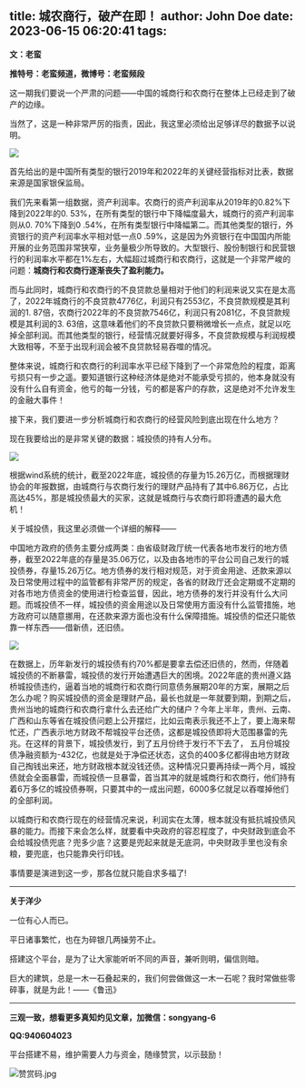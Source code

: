 title: 城农商行，破产在即！
author: John Doe
date: 2023-06-15 06:20:41
tags:
---
**文：老蛮**<!--more-->

**推特号：老蛮频道，微博号：老蛮频段** 

这一期我们要说一个严肃的问题——中国的城商行和农商行在整体上已经走到了破产的边缘。

当然了，这是一种非常严厉的指责，因此，我这里必须给出足够详尽的数据予以说明。 

![](/images/20230614001.png)

首先给出的是中国所有类型的银行2019年和2022年的关键经营指标对比表，数据来源是国家银保监局。

我们先来看第一组数据，资产利润率。农商行的资产利润率从2019年的0.82%下降到2022年的0. 53%，在所有类型的银行中下降幅度最大，城商行的资产利润率则从0. 70%下降到0 .54%，在所有类型银行中降幅第二。而其他类型的银行，外资银行的资产利润率水平相对低一点0 .59%，这是因为外资银行在中国国内所能开展的业务范围非常狭窄，业务量极少所导致的。大型银行、股份制银行和民营银行的利润率水平都在1%左右，大幅超过城商行和农商行，这就是一个非常严峻的问题：**城商行和农商行逐渐丧失了盈利能力。**

而与此同时，城商行和农商行的不良贷款总量相对于他们的利润来说又实在是太高了，2022年城商行的不良贷款4776亿，利润只有2553亿，不良贷款规模是其利润的1. 87倍，农商行2022年的不良贷款7546亿，利润只有2081亿，不良贷款规模是其利润的3. 63倍，这意味着他们的不良贷款只要稍微增长一点点，就足以吃掉全部利润。而其他类型的银行，经营情况就要好得多，不良贷款规模与利润规模大致相等，不至于出现利润会被不良贷款轻易吞噬的情况。

整体来说，城商行和农商行的利润率水平已经下降到了一个非常危险的程度，距离亏损只有一步之遥。要知道银行这种经济体是绝对不能承受亏损的，他本身就没有没有什么自有资金，他亏的每一分钱，亏的都是客户的存款，这是绝对不允许发生的金融大事件！

接下来，我们要进一步分析城商行和农商行的经营风险到底出现在什么地方？

现在我要给出的是非常关键的数据：城投债的持有人分布。

![](/images/20230614002.png)

根据wind系统的统计，截至2022年底，城投债的存量为15.26万亿，而根据理财协会的年报数据，由城商行与农商行发行的理财产品持有了其中6.86万亿，占比高达45%，那是城投债最大的买家，这就是城商行与农商行即将遭遇的最大危机！

关于城投债，我这里必须做一个详细的解释——

中国地方政府的债务主要分成两类：由省级财政厅统一代表各地市发行的地方债券，截至2022年底的存量是35.06万亿，以及由各地市的平台公司自己发行的城投债券，存量15.26万亿。地方债券的发行相对规范，对于资金用途、还款来源以及日常使用过程中的监管都有非常严厉的规定，各省的财政厅还会定期或不定期的对各市地方债资金的使用进行检查监督，因此，地方债券的发行并没有什么大问题。而城投债不一样，城投债的资金用途以及日常使用方面没有什么监管措施，地方政府可以随意挪用，在还款来源方面也没有什么保障措施。城投债的偿还只能依靠一样东西——借新债，还旧债。

![](/images/20230614003.png)

在数据上，历年新发行的城投债有约70%都是要拿去偿还旧债的，然而，伴随着城投债的不断暴雷，城投债的发行开始遭遇巨大的困境。2022年底的贵州遵义路桥城投债违约，逼着当地的城商行和农商行同意债务展期20年的方案，展期之后怎么办呢？购买城投债的资金是理财产品，最长也就是一年就要到期，到期之后，贵州当地的城商行和农商行拿什么去还给广大的储户？今年上半年，贵州、云南、广西和山东等省在城投债问题上公开摆烂，比如云南表示我还不上了，要上海来帮忙还，广西表示地方财政不帮城投平台还债，这都是城投债即将大范围暴雷的先兆。在这样的背景下，城投债发行，到了五月份终于发行不下去了， 五月份城投债净融资额为-432亿，也就是处于净偿还状态，这负的400多亿都得由地方财政自己掏钱出来还，地方财政根本就没钱还债。这种情况只要再持续一两个月，城投债就会全面暴雷，而城投债一旦暴雷，首当其冲的就是城商行和农商行，他们持有着6万多亿的城投债券啊，只要其中的一成出问题，6000多亿就足以吞噬掉他们的全部利润。

以城商行和农商行现在的经营情况来说，利润实在太薄，根本就没有抵抗城投债风暴的能力。而接下来会怎么样，就要看中央政府的容忍程度了，中央财政到底会不会给城投债兜底？兜多少底？这要是兜起来就是无底洞，中央财政手里也没有余粮，要兜底，也只能靠央行印钱。

事情要是演进到这一步，那各位就只能自求多福了!
- - -
**关于洋少**

一位有心人而已。

平日诸事繁忙，也在为碎银几两操劳不止。

搭建这个平台，是为了让大家能听听不同的声音，兼听则明，偏信则暗。

巨大的建筑，总是一木一石叠起来的，我们何尝做做这一木一石呢？我时常做些零碎事，就是为此！——《鲁迅》

---

**三观一致，想看更多真知灼见文章，加微信：songyang-6**

**QQ:940604023**

平台搭建不易，维护需要人力与资金，随缘赞赏，以示鼓励！

![赞赏码.jpg](/images/zanshang.jpg)
